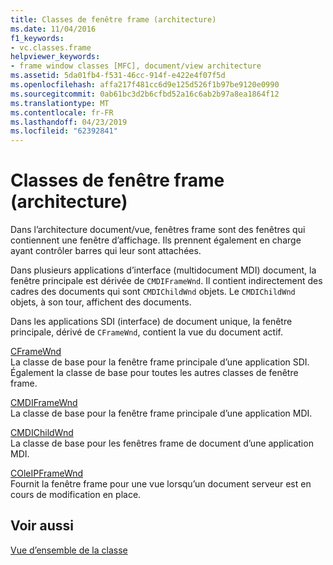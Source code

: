 ```yaml
---
title: Classes de fenêtre frame (architecture)
ms.date: 11/04/2016
f1_keywords:
- vc.classes.frame
helpviewer_keywords:
- frame window classes [MFC], document/view architecture
ms.assetid: 5da01fb4-f531-46cc-914f-e422e4f07f5d
ms.openlocfilehash: affa217f481cc6d9e125d526f1b97be9120e0990
ms.sourcegitcommit: 0ab61bc3d2b6cfbd52a16c6ab2b97a8ea1864f12
ms.translationtype: MT
ms.contentlocale: fr-FR
ms.lasthandoff: 04/23/2019
ms.locfileid: "62392841"
---
```

# <a name="frame-window-classes-architecture"></a>Classes de fenêtre frame (architecture)

Dans l’architecture document/vue, fenêtres frame sont des fenêtres qui contiennent une fenêtre d’affichage. Ils prennent également en charge ayant contrôler barres qui leur sont attachées.

Dans plusieurs applications d’interface (multidocument MDI) document, la fenêtre principale est dérivée de `CMDIFrameWnd`. Il contient indirectement des cadres des documents qui sont `CMDIChildWnd` objets. Le `CMDIChildWnd` objets, à son tour, affichent des documents.

Dans les applications SDI (interface) de document unique, la fenêtre principale, dérivé de `CFrameWnd`, contient la vue du document actif.

[CFrameWnd](../mfc/reference/cframewnd-class.md)<br/>
La classe de base pour la fenêtre frame principale d’une application SDI. Également la classe de base pour toutes les autres classes de fenêtre frame.

[CMDIFrameWnd](../mfc/reference/cmdiframewnd-class.md)<br/>
La classe de base pour la fenêtre frame principale d’une application MDI.

[CMDIChildWnd](../mfc/reference/cmdichildwnd-class.md)<br/>
La classe de base pour les fenêtres frame de document d’une application MDI.

[COleIPFrameWnd](../mfc/reference/coleipframewnd-class.md)<br/>
Fournit la fenêtre frame pour une vue lorsqu’un document serveur est en cours de modification en place.

## <a name="see-also"></a>Voir aussi

[Vue d’ensemble de la classe](../mfc/class-library-overview.md)
